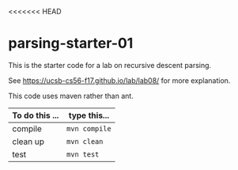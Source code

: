 <<<<<<< HEAD

# parsing-starter-01

This is the starter code for a lab on recursive descent parsing.

See https://ucsb-cs56-f17.github.io/lab/lab08/ for more explanation.

This code uses maven rather than ant.

| To do this ... | type this...  |
|----------------|---------------|
| compile        | `mvn compile` |
| clean up       | `mvn clean`   |
| test           | `mvn test`    |

